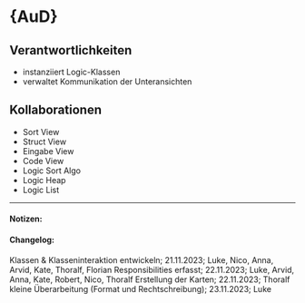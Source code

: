 # {AuD}
## Verantwortlichkeiten
- instanziiert Logic-Klassen
- verwaltet Kommunikation der Unteransichten

## Kollaborationen
- Sort View
- Struct View
- Eingabe View
- Code View
- Logic Sort Algo
- Logic Heap
- Logic List

---
#### Notizen:
<!-- Hier Notizen zum Denkprozess, Hintergrundgedanken, Klarstellungen hinzufügen  -->

#### Changelog:
Klassen & Klasseninteraktion entwickeln; 21.11.2023; Luke, Nico, Anna, Arvid, Kate, Thoralf, Florian
Responsibilities erfasst; 22.11.2023; Luke, Arvid, Anna, Kate, Robert, Nico, Thoralf
Erstellung der Karten; 22.11.2023; Thoralf
kleine Überarbeitung (Format und Rechtschreibung); 23.11.2023; Luke
